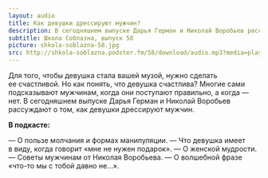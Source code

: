 ```yaml
---
layout: audio
title: Как девушки дрессируют мужчин?
description: В сегодняшнем выпуске Дарья Герман и Николай Воробьев рассуждают на волнующую многих тему.
subtitle: Школа Соблазна, выпуск 58
picture: shkola-soblazna-58.jpg
src: http://shkola-soblazna.podster.fm/58/download/audio.mp3?media=player
---
```


Для того, чтобы девушка стала вашей музой, нужно сделать ее счастливой. Но как понять, что девушка счастлива? Многие сами подсказывают мужчинам, когда они поступают правильно, а когда — нет. В сегодняшнем выпуске Дарья Герман и Николай Воробьев рассуждают о том, как девушки дрессируют мужчин.

**В подкасте:**

— О пользе молчания и формах манипуляции.
— Что девушка имеет в виду, когда говорит «мне не нужен подарок».
— О женской мудрости.
— Советы мужчинам от Николая Воробьева.
— О волшебной фразе «что-то мы с тобой давно не...». 
